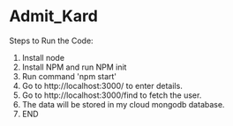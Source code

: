 # Admit_Kard


Steps to Run the Code:

1. Install node
2. Install NPM and run NPM init
3. Run command 'npm start'
4. Go to http://localhost:3000/ to enter details.
5. Go to http://localhost:3000/find to fetch the user.
6. The data will be stored in my cloud mongodb database.
7. END 


